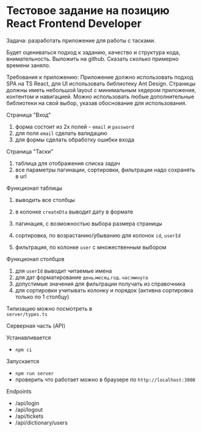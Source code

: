 # Тестовое задание на позицию React Frontend Developer

Задача: разработать приложение для работы с тасками.

Будет оцениваться подход к заданию, качество и структура кода, внимательность.
Выложить на github. Сказать сколько примерно времени заняло.

Требования к приложению:
Приложение должно использовать подход SPA на TS React, для UI использовать библиотеку Ant Design. Страницы должны иметь небольшой layout с минимальным хедером приложения, контентом и навигацией. Можно использовать любые дополнительные библиотеки на свой выбор, указав обоснование для использования.

Страница "Вход"

1. форма состоит из 2х полей - `email` и `password`
1. для поля `email` сделать валидацию
1. для формы сделать обработку ошибки входа

Страница "Таски"

1. таблица для отображения списка задач
1. все параметры пагинации, сортировки, фильтрации надо сохранять в url

Функционал таблицы

1. выводить все столбцы

1. в колонке `createDta` выводит дату в формате
1. пагинация, с возможностью выбора размера страницы
1. сортировка, по возрастанию/убыванию для колонок `id`, `userId`
1. фильтрация, по колонке `user` с множественным выбором

Функционал столбцов

1. для `userId` выводит читаемые имена
1. для дат форматирование `день`.`месяц`.`год`. `час`:`минута`
1. допустимые значения для фильтрации получать из справочника
1. для сортировки учитывать колонку и порядок (активна сортировка только по 1 столбцу)

Типизацию можно посмотреть в  
`server/types.ts`

Серверная часть (API)

Устанавливается

- `npm ci`

Запускается

- `npm run server`
- проверить что работает можно в браузере по `http://localhost:3000`

Endpoints

- /api/login
- /api/logout
- /api/tickets
- /api/dictionary/users
